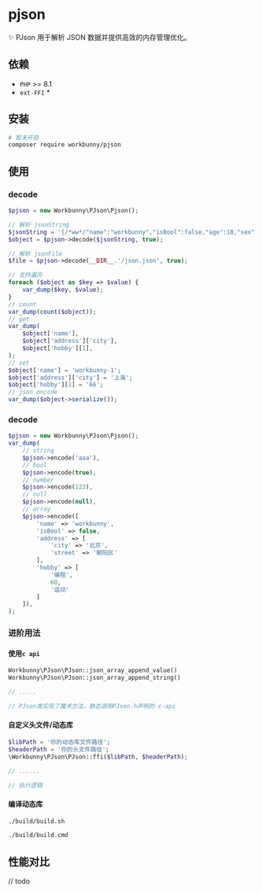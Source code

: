 # pjson
✨ PJson 用于解析 JSON 数据并提供高效的内存管理优化。

## 依赖

- `PHP` >= 8.1
- `ext-FFI` *

## 安装

```bash
# 暂未开启
composer require workbunny/pjson
```

## 使用

### decode

```php
$pjson = new Workbunny\PJson\Pjson();

// 解析 jsonString
$jsonString = '{/*ww*/"name":"workbunny","isBool":false,"age":18,"sex":"男","hobby":["编程",60,"运动"],"address":{"city":"北京","street":"朝阳区"}}';
$object = $pjson->decode($jsonString, true);

// 解析 jsonFile
$file = $pjson->decode(__DIR__.'/json.json', true);

// 支持遍历
foreach ($object as $key => $value) {
    var_dump($key, $value);
}
// count
var_dump(count($object));
// get
var_dump(
    $object['name'],
    $object['address']['city'],
    $object['hobby'][1],
);
// set
$object['name'] = 'workbunny-1';
$object['address']['city'] = '上海';
$object['hobby'][1] = '66';
// json encode
var_dump($object->serialize());
```
### decode

```php
$pjson = new Workbunny\PJson\Pjson();
var_dump(
    // string
    $pjson->encode('aaa'),
    // bool
    $pjson->encode(true),
    // number
    $pjson->encode(123),
    // null
    $pjson->encode(null),
    // array
    $pjson->encode([
        'name' => 'workbunny',
        'isBool' => false,
        'address' => [
            'city' => '北京',
            'street' => '朝阳区'
        ],
        'hobby' => [
            '编程',
            60,
            '运动'
        ]
    ]),
);
```

### 进阶用法

#### 使用`c api`
```php
Workbunny\PJson\PJson::json_array_append_value()
Workbunny\PJson\PJson::json_array_append_string()

// .....

// PJson类实现了魔术方法，静态调用PJson.h声明的 c-api
```

#### 自定义头文件/动态库
```php
$libPath = '你的动态库文件路径';
$headerPath = '你的头文件路径';
\Workbunny\PJson\PJson::ffi($libPath, $headerPath);

// ......

// 执行逻辑
```

#### 编译动态库


```bash
./build/build.sh 
```

```cmd
./build/build.cmd
```

## 性能对比

// todo
